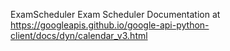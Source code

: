 ExamScheduler
Exam Scheduler 
Documentation at https://googleapis.github.io/google-api-python-client/docs/dyn/calendar_v3.html
